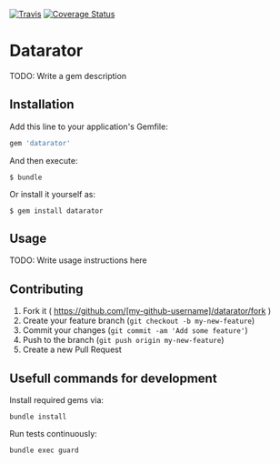 [![Travis](https://travis-ci.org/datarator/datarator.png?branch=master)](https://travis-ci.org/datarator/datarator) [![Coverage Status](https://coveralls.io/repos/datarator/datarator/badge.png?branch=master)](https://coveralls.io/r/datarator/datarator?branch=master)
# Datarator

TODO: Write a gem description

## Installation

Add this line to your application's Gemfile:

```ruby
gem 'datarator'
```

And then execute:

    $ bundle

Or install it yourself as:

    $ gem install datarator

## Usage

TODO: Write usage instructions here

## Contributing

1. Fork it ( https://github.com/[my-github-username]/datarator/fork )
2. Create your feature branch (`git checkout -b my-new-feature`)
3. Commit your changes (`git commit -am 'Add some feature'`)
4. Push to the branch (`git push origin my-new-feature`)
5. Create a new Pull Request

## Usefull commands for development

Install required gems via:

	bundle install

Run tests continuously:

	bundle exec guard

